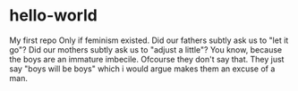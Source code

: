 # hello-world
My first repo
Only if feminism existed.
Did our fathers subtly ask us to "let it go"?
Did our mothers subtly ask us to "adjust a little"?
You know, because the boys are an immature imbecile. Ofcourse they don't say that. They just say "boys will be boys" which i would argue makes them an excuse of a man.
